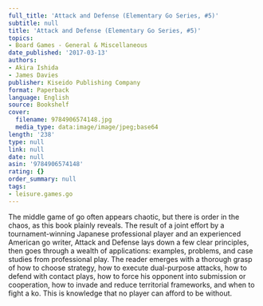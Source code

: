 ```yaml
---
full_title: 'Attack and Defense (Elementary Go Series, #5)'
subtitle: null
title: 'Attack and Defense (Elementary Go Series, #5)'
topics:
- Board Games - General & Miscellaneous
date_published: '2017-03-13'
authors:
- Akira Ishida
- James Davies
publisher: Kiseido Publishing Company
format: Paperback
language: English
source: Bookshelf
cover:
  filename: 9784906574148.jpg
  media_type: data:image/image/jpeg;base64
length: '238'
type: null
link: null
date: null
asin: '9784906574148'
rating: {}
order_summary: null
tags:
- leisure.games.go
---
```

The middle game of go often appears chaotic, but there is order in the chaos, as this book plainly reveals. The result of a joint effort by a tournament-winning Japanese professional player and an experienced American go writer, Attack and Defense lays down a few clear principles, then goes through a wealth of applications: examples, problems, and case studies from professional play. The reader emerges with a thorough grasp of how to choose strategy, how to execute dual-purpose attacks, how to defend with contact plays, how to force his opponent into submission or cooperation, how to invade and reduce territorial frameworks, and when to fight a ko. This is knowledge that no player can afford to be without.
